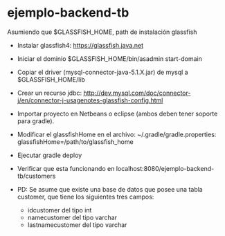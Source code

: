# ejemplo-backend-tb

Asumiendo que $GLASSFISH_HOME, path de instalación glassfish

* Instalar glassfish4: https://glassfish.java.net
* Iniciar el dominio $GLASSFISH_HOME/bin/asadmin start-domain
* Copiar el driver (mysql-connector-java-5.1.X.jar) de mysql a $GLASSFISH_HOME/lib
* Crear un recurso jdbc: http://dev.mysql.com/doc/connector-j/en/connector-j-usagenotes-glassfish-config.html
* Importar proyecto en Netbeans o eclipse (ambos deben tener soporte para gradle).
* Modificar el glassfishHome en el archivo: ~/.gradle/gradle.properties: glassfishHome=/path/to/glassfish_home
* Ejecutar gradle deploy
* Verificar que esta funcionando en localhost:8080/ejemplo-backend-tb/customers

* PD: Se asume que existe una base de datos que posee una tabla customer, que tiene los siguientes tres campos:
    + idcustomer del tipo int
    + namecustomer del tipo varchar
    + lastnamecustomer del tipo varchar
